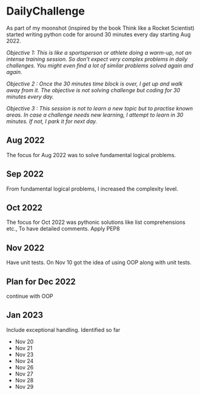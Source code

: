 # DailyChallenge

As part of my moonshot (inspired by the book Think like a Rocket Scientist) 
started writing python code for around 30 minutes every day starting Aug 2022.

_Objective 1: This is like a sportsperson or athlete doing a warm-up, not an intense training session. 
So don't expect very complex problems in daily challenges. You might even find a lot of similar problems solved again and again._

_Objective 2 : Once the 30 minutes time block is over, I get up and walk away from it. 
The objective is not solving challenge but coding for 30 minutes every day._

_Objective 3 : This session is not to learn a new topic but to practise known areas. 
In case a challenge needs new learning, I attempt to learn in 30 minutes. If not, I park it for next day._

## Aug 2022

The focus for Aug 2022 was to solve fundamental logical problems.

## Sep 2022

From fundamental logical problems, I increased the complexity level.

## Oct 2022

The focus for Oct 2022 was pythonic solutions like list comprehensions etc.,
To have detailed comments. Apply PEP8
## Nov 2022

Have unit tests. On Nov 10 got the idea of using OOP along with unit tests.

## Plan for Dec 2022

continue with OOP


## Jan 2023 


Include exceptional handling.
Identified so far
- Nov 20
- Nov 21
- Nov 23
- Nov 24
- Nov 26
- Nov 27
- Nov 28
- Nov 29